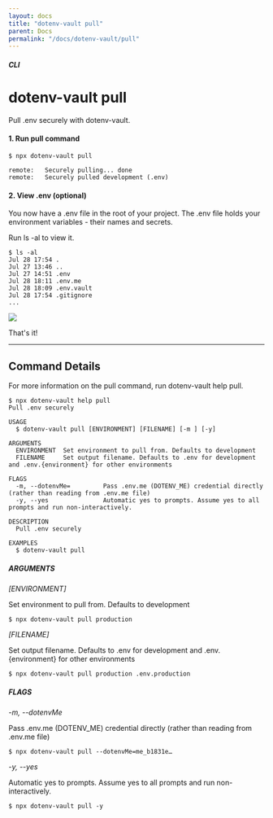 ```yaml
---
layout: docs
title: "dotenv-vault pull"
parent: Docs
permalink: "/docs/dotenv-vault/pull"
---
```


##### CLI

# dotenv-vault pull

Pull .env securely with dotenv-vault.

#### 1. Run pull command

```
$ npx dotenv-vault pull

remote:   Securely pulling... done
remote:   Securely pulled development (.env)
```

#### 2. View .env (optional)

You now have a .env file in the root of your project. The .env file holds your environment variables - their names and secrets.

Run ls -al to view it.

```
$ ls -al
Jul 28 17:54 .
Jul 27 13:46 ..
Jul 27 14:51 .env
Jul 28 18:11 .env.me
Jul 28 18:09 .env.vault
Jul 28 17:54 .gitignore
...
```
![](https://res.cloudinary.com/dotenv-org/image/upload/c_scale,w_900/v1659632493/Screen_Shot_2022-08-04_at_10.00.34_AM_jg9dzq.png)

That's it!

---

## Command Details

For more information on the pull command, run dotenv-vault help pull.

```
$ npx dotenv-vault help pull
Pull .env securely

USAGE
  $ dotenv-vault pull [ENVIRONMENT] [FILENAME] [-m ] [-y]

ARGUMENTS
  ENVIRONMENT  Set environment to pull from. Defaults to development
  FILENAME     Set output filename. Defaults to .env for development and .env.{environment} for other environments

FLAGS
  -m, --dotenvMe=         Pass .env.me (DOTENV_ME) credential directly (rather than reading from .env.me file)
  -y, --yes               Automatic yes to prompts. Assume yes to all prompts and run non-interactively.

DESCRIPTION
  Pull .env securely

EXAMPLES
  $ dotenv-vault pull
```

##### ARGUMENTS

*[ENVIRONMENT]*

Set environment to pull from. Defaults to development

```
$ npx dotenv-vault pull production
```

*[FILENAME]*

Set output filename. Defaults to .env for development and .env.{environment} for other environments

```
$ npx dotenv-vault pull production .env.production
```

##### FLAGS

*-m, --dotenvMe*

Pass .env.me (DOTENV_ME) credential directly (rather than reading from .env.me file)

```
$ npx dotenv-vault pull --dotenvMe=me_b1831e…
```

*-y, --yes*

Automatic yes to prompts. Assume yes to all prompts and run non-interactively.

```
$ npx dotenv-vault pull -y
```

